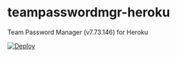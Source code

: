 # teampasswordmgr-heroku
Team Password Manager (v7.73.146) for Heroku

[![Deploy](https://www.herokucdn.com/deploy/button.svg)](https://heroku.com/deploy)
